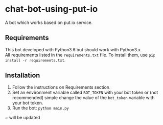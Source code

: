 # chat-bot-using-put-io
A bot which works based on put.io service.

## Requirements
This bot developed with Python3.6 but should work with Python3.x.  
All requirements listed in the `requirements.txt` file. To install them, use `pip install -r requirements.txt`.

## Installation
1. Follow the instructions on Requirements section.
2. Set an environment variable called `BOT_TOKEN` with your bot token or (not recommended) simple change the value of the `bot_token` variable with your bot token.
3. Run the bot: `python main.py`

~ will be updated
